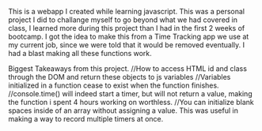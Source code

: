 This is a webapp I created while learning javascript. This was a personal project I did to challange myself to go beyond what we had covered in class, I learned more during this project than I had in the first 2 weeks of bootcamp. I got the idea to make this from a Time Tracking app we use at my current job, since we were told that it would be removed eventually. I had a blast making all these functions work.

Biggest Takeaways from this project. 
//How to access HTML id and class through the DOM and return these objects to js variables
//Variables initialized in a function cease to exist when the function finishes.
//console.time() will indeed start a timer, but will not return a value, making the function i spent 4 hours working on worthless.
//You can initialize blank spaces inside of an array without assigning a value. This was useful in making a way to record multiple timers at once.
